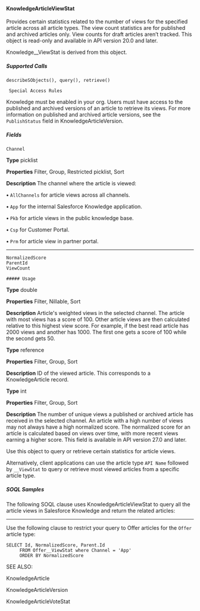#### KnowledgeArticleViewStat

Provides certain statistics related to the number of views for the specified article across all article types. The view count statistics are for
published and archived articles only. View counts for draft articles aren’t tracked. This object is read-only and available in API version
20.0 and later.

Knowledge__ViewStat is derived from this object.

##### Supported Calls
```
describeSObjects(), query(), retrieve()

 Special Access Rules

```
Knowledge must be enabled in your org. Users must have access to the published and archived versions of an article to retrieve its views.
For more information on published and archived article versions, see the `PublishStatus` field in KnowledgeArticleVersion.

##### Fields

```
Channel

```

**Type**
picklist

**Properties**
Filter, Group, Restricted picklist, Sort

**Description**
The channel where the article is viewed:

**•** `AllChannels` for article views across all channels.

**•** `App` for the internal Salesforce Knowledge application.

**•** `Pkb` for article views in the public knowledge base.

**•** `Csp` for Customer Portal.

**•** `Prm` for article view in partner portal.


-----

```
NormalizedScore
ParentId
ViewCount

##### Usage

```

**Type**
double

**Properties**
Filter, Nillable, Sort

**Description**
Article's weighted views in the selected channel. The article with most views has a
score of 100. Other article views are then calculated relative to this highest view score.
For example, if the best read article has 2000 views and another has 1000. The first
one gets a score of 100 while the second gets 50.

**Type**
reference

**Properties**
Filter, Group, Sort

**Description**
ID of the viewed article. This corresponds to a KnowledgeArticle record.

**Type**
int

**Properties**
Filter, Group, Sort

**Description**
The number of unique views a published or archived article has received in the selected
channel. An article with a high number of views may not always have a high
normalized score. The normalized score for an article is calculated based on views
over time, with more recent views earning a higher score. This field is available in API
version 27.0 and later.


Use this object to query or retrieve certain statistics for article views.

Alternatively, client applications can use the article type `API Name` followed by `__ViewStat` to query or retrieve most viewed
articles from a specific article type.

##### SOQL Samples

The following SOQL clause uses KnowledgeArticleViewStat to query all the article views in Salesforce Knowledge and return the related
articles:


-----

Use the following clause to restrict your query to Offer articles for the `Offer` article type:
```
SELECT Id, NormalizedScore, Parent.Id
     FROM Offer__ViewStat where Channel = 'App'
     ORDER BY NormalizedScore

```
SEE ALSO:

KnowledgeArticle

KnowledgeArticleVersion

KnowledgeArticleVoteStat
